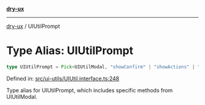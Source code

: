 [**dry-ux**](../README.md)

***

[dry-ux](../globals.md) / UIUtilPrompt

# Type Alias: UIUtilPrompt

```ts
type UIUtilPrompt = Pick<UIUtilModal, "showConfirm" | "showActions" | "instances" | "getCurrent">;
```

Defined in: [src/ui-utils/UIUtil.interface.ts:248](https://github.com/navedr/dry-ux/blob/86c22f6b530b5213bb68b86926f9eb34d851fb9f/src/ui-utils/UIUtil.interface.ts#L248)

Type alias for UIUtilPrompt, which includes specific methods from UIUtilModal.

